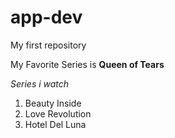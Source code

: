 # app-dev
My first repository

My Favorite Series is **Queen of Tears**

*Series i watch* 
1. Beauty Inside
2. Love Revolution
3. Hotel Del Luna

